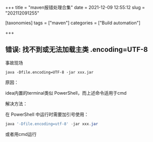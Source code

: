 +++
title = "maven报错处理合集"
date = 2021-12-09 12:55:12
slug = "202112091255"

[taxonomies]
tags = ["maven"]
categories = ["Build automation"]

+++

<!-- more -->

## 错误: 找不到或无法加载主类 .encoding=UTF-8

事故现场

```
java -Dfile.encoding=UTF-8 -jar xxx.jar
```

原因：

idea内置的terminal类似 PowerShell，而上述命令适用于cmd

解决方法：

在 PowerShell 中运行时需要加引号使用：

```powershell
java '-Dfile.encoding=utf-8' -jar xxx.jar
```

或者用cmd运行

